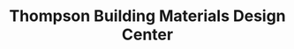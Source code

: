 ---
title: "Thompson Building Materials Design Center"
url: /orange/thompson-building-materials-design-center/
shop: trade
---